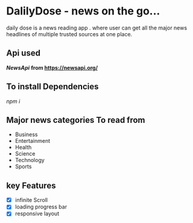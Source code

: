 # DalilyDose - news on the go...
daily dose is a news reading app . where user can get all the major news  headlines of 
multiple trusted sources at one place.

 ## Api  used 
 ***NewsApi*** **from https://newsapi.org/**
 
 ## To install Dependencies
  *npm i*
  
## Major news categories To read from

 - Business
 - Entertainment
 - Health
 - Science
 - Technology
 - Sports
 

## key Features

 - [x] infinite Scroll
 - [x] loading progress bar
 - [x] responsive layout